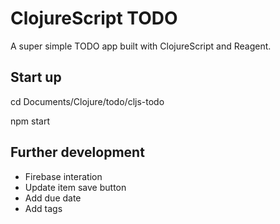 # ClojureScript TODO

A super simple TODO app built with ClojureScript and Reagent.

## Start up

cd Documents/Clojure/todo/cljs-todo

npm start

## Further development

- Firebase interation
- Update item save button
- Add due date
- Add tags
